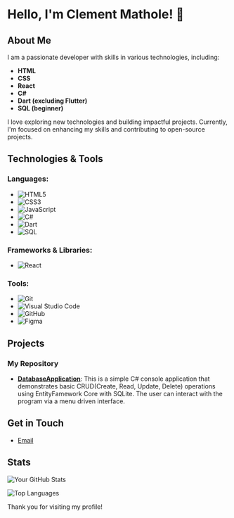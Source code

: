 # Hello, I'm Clement Mathole! 👋

## About Me

I am a passionate developer with skills in various technologies, including:

- **HTML**
- **CSS**
- **React**
- **C#**
- **Dart (excluding Flutter)**
- **SQL (beginner)**

I love exploring new technologies and building impactful projects. Currently, I'm focused on enhancing my skills and contributing to open-source projects.

## Technologies & Tools

### Languages:
- ![HTML5](https://img.shields.io/badge/-HTML5-E34F26?style=flat&logo=html5&logoColor=white)
- ![CSS3](https://img.shields.io/badge/-CSS3-1572B6?style=flat&logo=css3&logoColor=white)
- ![JavaScript](https://img.shields.io/badge/-JavaScript-F7DF1E?style=flat&logo=javascript&logoColor=white)
- ![C#](https://img.shields.io/badge/-C%23-239120?style=flat&logo=c-sharp&logoColor=white)
- ![Dart](https://img.shields.io/badge/-Dart-0175C2?style=flat&logo=dart&logoColor=white)
- ![SQL](https://img.shields.io/badge/-SQL-4479A1?style=flat&logo=sql&logoColor=white)

### Frameworks & Libraries:
- ![React](https://img.shields.io/badge/-React-61DAFB?style=flat&logo=react&logoColor=white)

### Tools:
- ![Git](https://img.shields.io/badge/-Git-F05032?style=flat&logo=git&logoColor=white)
- ![Visual Studio Code](https://img.shields.io/badge/-VSCode-007ACC?style=flat&logo=visual-studio-code&logoColor=white)
- ![GitHub](https://img.shields.io/badge/-GitHub-181717?style=flat&logo=github&logoColor=white)
- ![Figma](https://img.shields.io/badge/-Figma-F24E1E?style=flat&logo=figma&logoColor=white)

## Projects

### My Repository

- **[DatabaseApplication](https://github.com/ClementMathole/databaseapplication)**: This is a simple C# console application that demonstrates basic CRUD(Create, Read, Update, Delete) operations using EntityFamework Core with SQLite. The user can interact with the program via a menu driven interface.

## Get in Touch
- [Email](mailto:Clementmathole003@gmail.com)

## Stats

![Your GitHub Stats](https://github-readme-stats.vercel.app/api?username=ClementMathole&show_icons=true&theme=radical)

![Top Languages](https://github-readme-stats.vercel.app/api/top-langs/?username=ClementMathole&layout=compact&theme=radical)

Thank you for visiting my profile!
